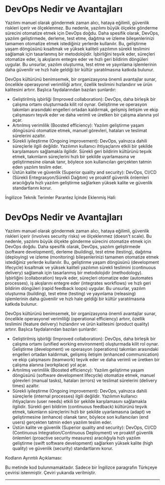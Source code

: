 # DevOps Nedir ve Avantajları

Yazılımı manuel olarak göndermek zaman alıcı, hataya eğilimli, güvenlik riskleri içerir ve ölçeklenmez. Bu nedenle, yazılımı büyük ölçekte gönderme sürecini otomatize etmek için DevOps doğdu. Daha spesifik olarak, DevOps, yazılım geliştirmede, derleme, test etme, dağıtma ve izleme bileşenlerinizi tamamen otomatize etmek istediğiniz yerlerde kullanılır. Bu, geliştirme yaşam döngüsünü kısaltmak ve yüksek kaliteli yazılımın sürekli teslimini sağlamak için tasarlanmış bir metodolojidir. İşbirliğini teşvik eder, süreçleri otomatize eder, iş akışlarını entegre eder ve hızlı geri bildirim döngüleri uygular. Bu unsurlar, yazılım oluşturma, test etme ve yayınlama işlemlerinin daha güvenilir ve hızlı hale geldiği bir kültür yaratılmasına katkıda bulunur.

DevOps kültürünü benimsemek, bir organizasyona önemli avantajlar sunar, öncelikle operasyonel verimliliği artırır, özellik teslimini hızlandırır ve ürün kalitesini artırır. Başlıca faydalarından bazıları şunlardır:

*   Geliştirilmiş işbirliği (Improved collaboration): DevOps, daha birleşik bir çalışma ortamı oluşturmada kilit rol oynar. Geliştirme ve operasyon takımları arasındaki engelleri ortadan kaldırmak, gelişmiş iletişim ve ekip çalışmasını teşvik eder ve daha verimli ve üretken bir çalışma alanına yol açar.
*   Artırılmış verimlilik (Boosted efficiency): Yazılım geliştirme yaşam döngüsünü otomatize etmek, manuel görevleri, hataları ve teslimat sürelerini azaltır.
*   Sürekli iyileştirme (Ongoing improvement): DevOps, yalnızca dahili süreçlerle ilgili değildir. Yazılımın kullanıcı ihtiyaçlarını etkili bir şekilde karşılamasını sağlamakla ilgilidir. Sürekli geri bildirim kültürünü teşvik etmek, takımların süreçlerini hızlı bir şekilde uyarlamasına ve geliştirmesine olanak tanır, böylece son kullanıcıları gerçekten tatmin eden yazılım teslim eder.
*   Üstün kalite ve güvenlik (Superior quality and security): DevOps, CI/CD (Sürekli Entegrasyon/Sürekli Dağıtım) ve proaktif güvenlik önlemleri aracılığıyla hızlı yazılım geliştirme sağlarken yüksek kalite ve güvenlik standartlarını korur.

İngilizce Teknik Terimler Parantez İçinde Eklenmiş Hali:

# DevOps Nedir ve Avantajları

Yazılımı manuel olarak göndermek zaman alıcı, hataya eğilimli, güvenlik riskleri içerir (involves security risks) ve ölçeklenmez (doesn't scale). Bu nedenle, yazılımı büyük ölçekte gönderme sürecini otomatize etmek için DevOps doğdu. Daha spesifik olarak, DevOps, yazılım geliştirmede (software development), derleme (building), test etme (testing), dağıtma (deploying) ve izleme (monitoring) bileşenlerinizi tamamen otomatize etmek istediğiniz yerlerde kullanılır. Bu, geliştirme yaşam döngüsünü (development lifecycle) kısaltmak ve yüksek kaliteli yazılımın sürekli teslimini (continuous delivery) sağlamak için tasarlanmış bir metodolojidir (methodology). İşbirliğini (collaboration) teşvik eder, süreçleri otomatize eder (automates processes), iş akışlarını entegre eder (integrates workflows) ve hızlı geri bildirim döngüleri (rapid feedback loops) uygular. Bu unsurlar, yazılım oluşturma (building), test etme (testing) ve yayınlama (releasing) işlemlerinin daha güvenilir ve hızlı hale geldiği bir kültür yaratılmasına katkıda bulunur.

DevOps kültürünü benimsemek, bir organizasyona önemli avantajlar sunar, öncelikle operasyonel verimliliği (operational efficiency) artırır, özellik teslimini (feature delivery) hızlandırır ve ürün kalitesini (product quality) artırır. Başlıca faydalarından bazıları şunlardır:

*   Geliştirilmiş işbirliği (Improved collaboration): DevOps, daha birleşik bir çalışma ortamı (unified working environment) oluşturmada kilit rol oynar. Geliştirme (development) ve operasyon (operations) takımları arasındaki engelleri ortadan kaldırmak, gelişmiş iletişim (enhanced communication) ve ekip çalışmasını (teamwork) teşvik eder ve daha verimli ve üretken bir çalışma alanına (workplace) yol açar.
*   Artırılmış verimlilik (Boosted efficiency): Yazılım geliştirme yaşam döngüsünü (software development lifecycle) otomatize etmek, manuel görevleri (manual tasks), hataları (errors) ve teslimat sürelerini (delivery times) azaltır.
*   Sürekli iyileştirme (Ongoing improvement): DevOps, yalnızca dahili süreçlerle (internal processes) ilgili değildir. Yazılımın kullanıcı ihtiyaçlarını (user needs) etkili bir şekilde karşılamasını sağlamakla ilgilidir. Sürekli geri bildirim (continuous feedback) kültürünü teşvik etmek, takımların süreçlerini hızlı bir şekilde uyarlamasına (adapt) ve geliştirmesine (enhance) olanak tanır, böylece son kullanıcıları (end users) gerçekten tatmin eden yazılım teslim eder.
*   Üstün kalite ve güvenlik (Superior quality and security): DevOps, CI/CD (Continuous Integration/Continuous Deployment) ve proaktif güvenlik önlemleri (proactive security measures) aracılığıyla hızlı yazılım geliştirme (swift software development) sağlarken yüksek kalite (high quality) ve güvenlik (security) standartlarını korur.

Kodların Ayrıntılı Açıklaması:

Bu metinde kod bulunmamaktadır. Sadece bir İngilizce paragrafın Türkçeye çevirisi istenmiştir. Çeviri yukarıda verilmiştir.

---

